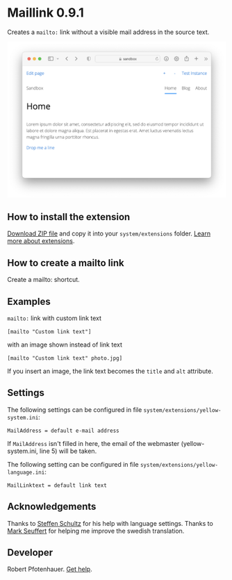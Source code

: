 # Maillink 0.9.1

Creates a `mailto:` link without a visible mail address in the source text.

<p align="center"><img src="SCREENSHOT.png" alt="Screenshot"></p>

## How to install the extension

[Download ZIP file](https://github.com/pftnhr/yellow-maillink/archive/refs/heads/main.zip) and copy it into your `system/extensions` folder. [Learn more about extensions](https://github.com/annaesvensson/yellow-update).

## How to create a mailto link

Create a mailto: shortcut.

## Examples

`mailto:` link with custom link text

    [mailto "Custom link text"]

with an image shown instead of link text

    [mailto "Custom link text" photo.jpg]

If you insert an image, the link text becomes the `title` and `alt` attribute.

## Settings

The following settings can be configured in file `system/extensions/yellow-system.ini`:

    MailAddress = default e-mail address

If `MailAddress` isn't filled in here, the email of the webmaster (yellow-system.ini, line 5) will be taken.

The following setting can be configured in file `system/extensions/yellow-language.ini`:

    MailLinktext = default link text

## Acknowledgements

Thanks to [Steffen Schultz](https://github.com/schulle4u) for his help with language settings. Thanks to [Mark Seuffert](https://github.com/markseuffert) for helping me improve the swedish translation.

## Developer

Robert Pfotenhauer. [Get help](https://datenstrom.se/yellow/help/).
